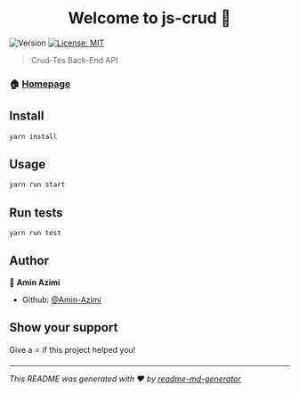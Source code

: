 <h1 align="center">Welcome to js-crud 👋</h1>
<p>
  <img alt="Version" src="https://img.shields.io/badge/version-1.0.0-blue.svg?cacheSeconds=2592000" />
  <a href="#" target="_blank">
    <img alt="License: MIT" src="https://img.shields.io/badge/License-MIT-yellow.svg" />
  </a>
</p>

> Crud-Tes Back-End API

### 🏠 [Homepage](https://github.com/Amin-Azimi/crud-test)

## Install

```sh
yarn install
```

## Usage

```sh
yarn run start
```

## Run tests

```sh
yarn run test
```

## Author

👤 **Amin Azimi**

* Github: [@Amin-Azimi](https://github.com/Amin-Azimi)

## Show your support

Give a ⭐️ if this project helped you!

***
_This README was generated with ❤️ by [readme-md-generator](https://github.com/kefranabg/readme-md-generator)_